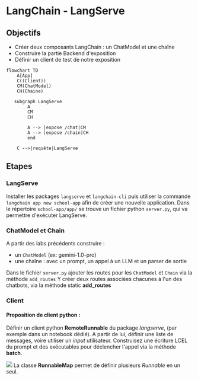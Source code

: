 # LangChain - LangServe

## Objectifs

* Créer deux composants LangChain : un ChatModel et une chaîne
* Construire la partie Backend d'exposition
* Définir un client de test de notre exposition

```mermaid
flowchart TD
    A[App]
    C((Client))
    CM(ChatModel)
    CH(Chaine)
  
   subgraph LangServe
        A
        CM
        CH

        A --> |expose /chat|CM
        A --> |expose /chain|CH
        end
    
    C -->|requête|LangServe
```

## Etapes

### LangServe

Installer les packages `langserve` et `langchain-cli` puis utiliser la commande `langchain app new school-app` afin de créer une nouvelle application.
Dans le répertoire `school-app/app/` se trouve un fichier python `server.py`, qui va permettre d'exécuter LangServe.

### ChatModel et Chain

A partir des labs précédents construire :
- un `ChatModel` (ex: gemini-1.0-pro)
- une chaîne : avec un prompt, un appel à un LLM et un parser de sortie

Dans le fichier `server.py` ajouter les routes pour les `ChatModel` et `Chain` via la méthode `add_routes`
Y créer deux routes associées chacunes à l'un des chatbots, via la méthode static **add_routes**

### Client

#### Proposition de client python :
Définir un client python **RemoteRunnable** du package *langserve*, (par exemple dans un notebook dédié). 
A partir de lui, définir une liste de messages, voire utiliser un *input* utilisateur. Construisez une écriture LCEL du prompt et des exécutables pour déclencher l'appel via la méthode **batch**.

![](..img/info.png) La classe **RunnableMap** permet de définir plusieurs *Runnable* en un seul.
